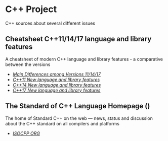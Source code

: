 # C++ Project
C++ sources about several different issues

## Cheatsheet C++11/14/17 language and library features
A cheatsheet of modern C++ language and library features - a comparative between the versions 

- [*Main Differences among Versions 11/14/17*](https://github.com/AnthonyCalandra/modern-cpp-features)
- [*C++11 New language and library features*](https://github.com/AnthonyCalandra/modern-cpp-features/blob/master/CPP11.md)
- [*C++14 New language and library features*](https://github.com/AnthonyCalandra/modern-cpp-features/blob/master/CPP14.md)
- [*C++17 New language and library features*](https://github.com/AnthonyCalandra/modern-cpp-features/blob/master/CPP17.md)

## The Standard of C++ Language Homepage ()
The home of Standard C++ on the web — news, status and discussion about the C++ standard on all compilers and platforms

- [*ISOCPP ORG*](https://isocpp.org/)


